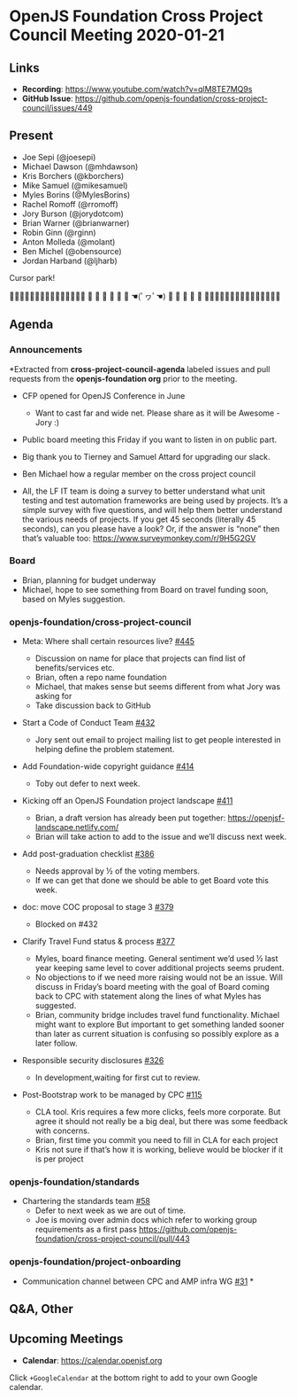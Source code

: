 # OpenJS Foundation Cross Project Council Meeting 2020-01-21

## Links

* **Recording**: https://www.youtube.com/watch?v=qlM8TE7MQ9s
* **GitHub Issue**: https://github.com/openjs-foundation/cross-project-council/issues/449

## Present

* Joe Sepi (@joesepi)
* Michael Dawson (@mhdawson)
* Kris Borchers (@kborchers)
* Mike Samuel (@mikesamuel)
* Myles Borins (@MylesBorins)
* Rachel Romoff (@rromoff)
* Jory Burson (@jorydotcom)
* Brian Warner (@brianwarner)
* Robin Ginn (@rginn)
* Anton Molleda (@molant)
* Ben Michel (@obensource)
* Jordan Harband (@ljharb)

Cursor park!

🌳🌳🌳🌳🌳🌳🌳🌳🌳🌳🌳🌳🌳🌳🌳
🌳       🦑                        🥑                      🌳
🌳                  🚚                    ☚(ﾟヮﾟ☚)   🌳
🌳         🐇                     🐊                       🌳
🌳🌳🌳🌳🌳🌳🌳🌳🌳🌳🌳🌳🌳🌳🌳

## Agenda

### Announcements

*Extracted from **cross-project-council-agenda** labeled issues and pull requests from the **openjs-foundation org** prior to the meeting.

* CFP opened for OpenJS Conference in June
  * Want to cast far and wide net. Please share as it will be Awesome - Jory :)
* Public board meeting this Friday if you want to listen in on public part.
* Big thank you to Tierney and Samuel Attard for upgrading our slack.
* Ben Michael how a regular member on the cross project council

* All, the LF IT team is doing a survey to better understand what unit testing and test automation
   frameworks are being used by projects.  It’s a simple survey with five questions, and will help
   them better understand the various needs of projects.  If you get 45 seconds (literally 45
   seconds), can you please have a look?  Or, if the answer is “none” then that’s valuable too:
   https://www.surveymonkey.com/r/9H5G2GV


### Board

* Brian, planning for budget underway
* Michael, hope to see something from Board on travel funding soon, based on Myles
  suggestion.

### openjs-foundation/cross-project-council

* Meta: Where shall certain resources live? [#445](https://github.com/openjs-foundation/cross-project-council/issues/445)
  * Discussion on name for place that projects can find list of benefits/services etc.
  * Brian, often a repo name foundation
  * Michael, that makes sense but seems different from what Jory was asking for
  * Take discussion back to GitHub

* Start a Code of Conduct Team [#432](https://github.com/openjs-foundation/cross-project-council/issues/432)
  * Jory sent out email to project mailing list to get people interested in helping define the
    problem statement.

* Add Foundation-wide copyright guidance [#414](https://github.com/openjs-foundation/cross-project-council/pull/414)
  * Toby out defer to next week.

* Kicking off an OpenJS Foundation project landscape [#411](https://github.com/openjs-foundation/cross-project-council/issues/411)
  * Brian, a draft version has already been put together: https://openjsf-landscape.netlify.com/
  * Brian will take action to add to the issue and we’ll discuss next week.

* Add post-graduation checklist [#386](https://github.com/openjs-foundation/cross-project-council/pull/386)
  * Needs approval by ½ of the voting members.
  * If we can get that done we should be able to get Board vote this week.

* doc: move COC proposal to stage 3 [#379](https://github.com/openjs-foundation/cross-project-council/pull/379)
  * Blocked on #432

* Clarify Travel Fund status & process [#377](https://github.com/openjs-foundation/cross-project-council/issues/377)
  * Myles, board finance meeting. General sentiment we’d used ½ last year keeping same level
     to cover additional projects seems prudent.
  * No objections to if we need more raising would not be an issue. Will discuss in Friday’s board
    meeting with the goal of Board coming back to CPC with statement along the lines of what
    Myles has suggested.
  * Brian, community bridge includes travel fund functionality. Michael might want to explore
    But important to get something landed sooner than later as current situation is confusing so
    possibly explore as a later follow.

* Responsible security disclosures [#326](https://github.com/openjs-foundation/cross-project-council/issues/326)
  * In development,waiting for first cut to review.

* Post-Bootstrap work to be managed by CPC [#115](https://github.com/openjs-foundation/cross-project-council/issues/115)
  * CLA tool. Kris requires a few more clicks, feels more corporate. But agree it should
    not really be a big deal, but there was some feedback with concerns.
  * Brian, first time you commit you need to fill in CLA for each project
  * Kris not sure if that’s how it is working, believe would be blocker if it is per project

### openjs-foundation/standards

* Chartering the standards team [#58](https://github.com/openjs-foundation/standards/issues/58)
  * Defer to next week as we are out of time.
  * Joe is moving over admin docs which refer to working group requirements as a first pass https://github.com/openjs-foundation/cross-project-council/pull/443


### openjs-foundation/project-onboarding

* Communication channel between CPC and AMP infra WG [#31](https://github.com/openjs-foundation/project-onboarding/issues/31)
  *



## Q&A, Other

## Upcoming Meetings

* **Calendar**: https://calendar.openjsf.org

Click `+GoogleCalendar` at the bottom right to add to your own Google calendar.


